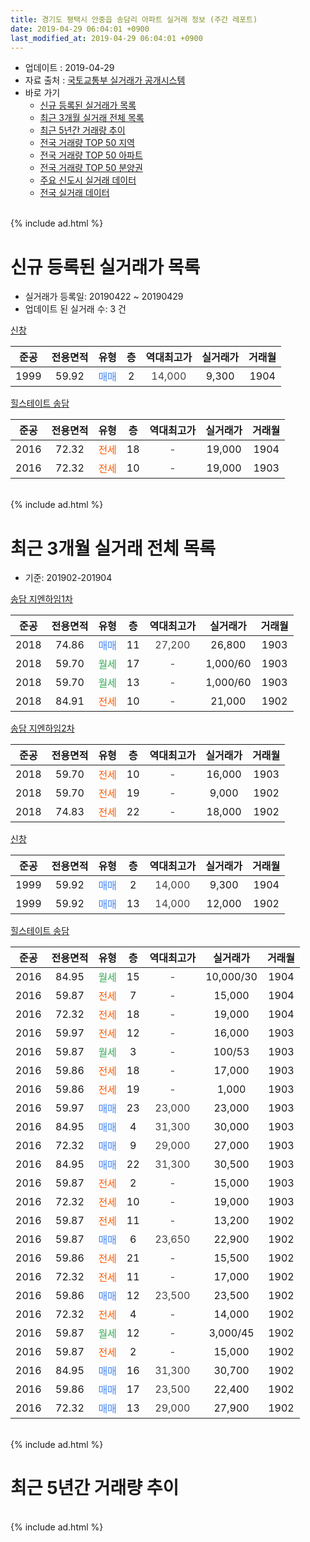 ```yaml
---
title: 경기도 평택시 안중읍 송담리 아파트 실거래 정보 (주간 레포트)
date: 2019-04-29 06:04:01 +0900
last_modified_at: 2019-04-29 06:04:01 +0900
---
```


* 업데이트 : 2019-04-29
* 자료 출처 : [국토교통부 실거래가 공개시스템](http://rt.molit.go.kr)
* 바로 가기
    * [신규 등록된 실거래가 목록](#신규-등록된-실거래가-목록)
    * [최근 3개월 실거래 전체 목록](#최근-3개월-실거래-전체-목록)
    * [최근 5년간 거래량 추이](#최근-5년간-거래량-추이)
    * [전국 거래량 TOP 50 지역](https://inasie.github.io/apt-trade-info/최근-3개월-전국에서-가장-거래가-많이-발생한-지역)
    * [전국 거래량 TOP 50 아파트](https://inasie.github.io/apt-trade-info/최근-3개월-전국에서-가장-거래가-많이-발생한-아파트)
    * [전국 거래량 TOP 50 분양권](https://inasie.github.io/apt-trade-info/최근-3개월-전국에서-가장-거래가-많이-발생한-분양권)
    * [주요 신도시 실거래 데이터](https://inasie.github.io/apt-trade-info/주요-신도시)
    * [전국 실거래 데이터](https://inasie.github.io/apt-trade-info/전국)
<br>
{% include ad.html %}
<br>

# 신규 등록된 실거래가 목록
* 실거래가 등록일: 20190422 ~ 20190429
* 업데이트 된 실거래 수: 3 건


[신창](https://search.naver.com/search.naver?query=%EA%B2%BD%EA%B8%B0%EB%8F%84+%ED%8F%89%ED%83%9D%EC%8B%9C+%EC%95%88%EC%A4%91%EC%9D%8D+%EC%86%A1%EB%8B%B4%EB%A6%AC+%EC%8B%A0%EC%B0%BD)

|준공|전용면적|유형|층|역대최고가|실거래가|거래월|
|:---:|:---:|:---:|:---:|:---:|:---:|:---:|
|1999|59.92|<span style="color:#4285f3">매매</span>|2|<span style="color:#444444">14,000</span>|9,300|1904|

[힐스테이트 송담](https://search.naver.com/search.naver?query=%EA%B2%BD%EA%B8%B0%EB%8F%84+%ED%8F%89%ED%83%9D%EC%8B%9C+%EC%95%88%EC%A4%91%EC%9D%8D+%EC%86%A1%EB%8B%B4%EB%A6%AC+%ED%9E%90%EC%8A%A4%ED%85%8C%EC%9D%B4%ED%8A%B8+%EC%86%A1%EB%8B%B4)

|준공|전용면적|유형|층|역대최고가|실거래가|거래월|
|:---:|:---:|:---:|:---:|:---:|:---:|:---:|
|2016|72.32|<span style="color:#ff5a00">전세</span>|18|<span style="color:#444444">-</span>|19,000|1904|
|2016|72.32|<span style="color:#ff5a00">전세</span>|10|<span style="color:#444444">-</span>|19,000|1903|


<br>
{% include ad.html %}
<br>

# 최근 3개월 실거래 전체 목록
* 기준: 201902-201904


[송담 지엔하임1차](https://search.naver.com/search.naver?query=%EA%B2%BD%EA%B8%B0%EB%8F%84+%ED%8F%89%ED%83%9D%EC%8B%9C+%EC%95%88%EC%A4%91%EC%9D%8D+%EC%86%A1%EB%8B%B4%EB%A6%AC+%EC%86%A1%EB%8B%B4+%EC%A7%80%EC%97%94%ED%95%98%EC%9E%841%EC%B0%A8)

|준공|전용면적|유형|층|역대최고가|실거래가|거래월|
|:---:|:---:|:---:|:---:|:---:|:---:|:---:|
|2018|74.86|<span style="color:#4285f3">매매</span>|11|<span style="color:#444444">27,200</span>|26,800|1903|
|2018|59.70|<span style="color:#34a853">월세</span>|17|<span style="color:#444444">-</span>|1,000/60|1903|
|2018|59.70|<span style="color:#34a853">월세</span>|13|<span style="color:#444444">-</span>|1,000/60|1903|
|2018|84.91|<span style="color:#ff5a00">전세</span>|10|<span style="color:#444444">-</span>|21,000|1902|

[송담 지엔하임2차](https://search.naver.com/search.naver?query=%EA%B2%BD%EA%B8%B0%EB%8F%84+%ED%8F%89%ED%83%9D%EC%8B%9C+%EC%95%88%EC%A4%91%EC%9D%8D+%EC%86%A1%EB%8B%B4%EB%A6%AC+%EC%86%A1%EB%8B%B4+%EC%A7%80%EC%97%94%ED%95%98%EC%9E%842%EC%B0%A8)

|준공|전용면적|유형|층|역대최고가|실거래가|거래월|
|:---:|:---:|:---:|:---:|:---:|:---:|:---:|
|2018|59.70|<span style="color:#ff5a00">전세</span>|10|<span style="color:#444444">-</span>|16,000|1903|
|2018|59.70|<span style="color:#ff5a00">전세</span>|19|<span style="color:#444444">-</span>|9,000|1902|
|2018|74.83|<span style="color:#ff5a00">전세</span>|22|<span style="color:#444444">-</span>|18,000|1902|

[신창](https://search.naver.com/search.naver?query=%EA%B2%BD%EA%B8%B0%EB%8F%84+%ED%8F%89%ED%83%9D%EC%8B%9C+%EC%95%88%EC%A4%91%EC%9D%8D+%EC%86%A1%EB%8B%B4%EB%A6%AC+%EC%8B%A0%EC%B0%BD)

|준공|전용면적|유형|층|역대최고가|실거래가|거래월|
|:---:|:---:|:---:|:---:|:---:|:---:|:---:|
|1999|59.92|<span style="color:#4285f3">매매</span>|2|<span style="color:#444444">14,000</span>|9,300|1904|
|1999|59.92|<span style="color:#4285f3">매매</span>|13|<span style="color:#444444">14,000</span>|12,000|1902|

[힐스테이트 송담](https://search.naver.com/search.naver?query=%EA%B2%BD%EA%B8%B0%EB%8F%84+%ED%8F%89%ED%83%9D%EC%8B%9C+%EC%95%88%EC%A4%91%EC%9D%8D+%EC%86%A1%EB%8B%B4%EB%A6%AC+%ED%9E%90%EC%8A%A4%ED%85%8C%EC%9D%B4%ED%8A%B8+%EC%86%A1%EB%8B%B4)

|준공|전용면적|유형|층|역대최고가|실거래가|거래월|
|:---:|:---:|:---:|:---:|:---:|:---:|:---:|
|2016|84.95|<span style="color:#34a853">월세</span>|15|<span style="color:#444444">-</span>|10,000/30|1904|
|2016|59.87|<span style="color:#ff5a00">전세</span>|7|<span style="color:#444444">-</span>|15,000|1904|
|2016|72.32|<span style="color:#ff5a00">전세</span>|18|<span style="color:#444444">-</span>|19,000|1904|
|2016|59.97|<span style="color:#ff5a00">전세</span>|12|<span style="color:#444444">-</span>|16,000|1903|
|2016|59.87|<span style="color:#34a853">월세</span>|3|<span style="color:#444444">-</span>|100/53|1903|
|2016|59.86|<span style="color:#ff5a00">전세</span>|18|<span style="color:#444444">-</span>|17,000|1903|
|2016|59.86|<span style="color:#ff5a00">전세</span>|19|<span style="color:#444444">-</span>|1,000|1903|
|2016|59.97|<span style="color:#4285f3">매매</span>|23|<span style="color:#444444">23,000</span>|23,000|1903|
|2016|84.95|<span style="color:#4285f3">매매</span>|4|<span style="color:#444444">31,300</span>|30,000|1903|
|2016|72.32|<span style="color:#4285f3">매매</span>|9|<span style="color:#444444">29,000</span>|27,000|1903|
|2016|84.95|<span style="color:#4285f3">매매</span>|22|<span style="color:#444444">31,300</span>|30,500|1903|
|2016|59.87|<span style="color:#ff5a00">전세</span>|2|<span style="color:#444444">-</span>|15,000|1903|
|2016|72.32|<span style="color:#ff5a00">전세</span>|10|<span style="color:#444444">-</span>|19,000|1903|
|2016|59.87|<span style="color:#ff5a00">전세</span>|11|<span style="color:#444444">-</span>|13,200|1902|
|2016|59.87|<span style="color:#4285f3">매매</span>|6|<span style="color:#444444">23,650</span>|22,900|1902|
|2016|59.86|<span style="color:#ff5a00">전세</span>|21|<span style="color:#444444">-</span>|15,500|1902|
|2016|72.32|<span style="color:#ff5a00">전세</span>|11|<span style="color:#444444">-</span>|17,000|1902|
|2016|59.86|<span style="color:#4285f3">매매</span>|12|<span style="color:#444444">23,500</span>|23,500|1902|
|2016|72.32|<span style="color:#ff5a00">전세</span>|4|<span style="color:#444444">-</span>|14,000|1902|
|2016|59.87|<span style="color:#34a853">월세</span>|12|<span style="color:#444444">-</span>|3,000/45|1902|
|2016|59.87|<span style="color:#ff5a00">전세</span>|2|<span style="color:#444444">-</span>|15,000|1902|
|2016|84.95|<span style="color:#4285f3">매매</span>|16|<span style="color:#444444">31,300</span>|30,700|1902|
|2016|59.86|<span style="color:#4285f3">매매</span>|17|<span style="color:#444444">23,500</span>|22,400|1902|
|2016|72.32|<span style="color:#4285f3">매매</span>|13|<span style="color:#444444">29,000</span>|27,900|1902|


<br>
{% include ad.html %}
<br>

# 최근 5년간 거래량 추이


<div style="width:100%;">
    <canvas id="deal_progress" height="200"></canvas>
</div>

<script>
new Chart(document.getElementById("deal_progress"), {
    type: 'line',
    data: {
        labels: ['201404','201405','201406','201407','201408','201409','201410','201411','201412','201501','201502','201503','201504','201505','201506','201507','201508','201509','201510','201511','201512','201601','201602','201603','201604','201605','201606','201607','201608','201609','201610','201611','201612','201701','201702','201703','201704','201705','201706','201707','201708','201709','201710','201711','201712','201801','201802','201803','201804','201805','201806','201807','201808','201809','201810','201811','201812','201901','201902','201903','201904'],
        datasets: [{
            label: '매매',
            pointRadius: 1,
            data: [3, 1, 2, 1, 4, 2, 2, 1, 1, 2, 1, 1, 0, 2, 3, 2, 1, 2, 3, 0, 0, 1, 1, 0, 2, 1, 2, 1, 2, 0, 3, 1, 1, 2, 3, 5, 0, 4, 5, 1, 3, 6, 2, 7, 0, 30, 12, 22, 36, 21, 27, 17, 7, 17, 10, 12, 4, 4, 6, 5, 1],
            borderColor: "rgba(255, 201, 14, 1)",
            backgroundColor: "rgba(255, 201, 14, 0.5)",
            fill: false,
            lineTension: 0
        },{
            label: '전월세',
            pointRadius: 1,
            data: [3, 2, 4, 1, 3, 2, 5, 0, 1, 1, 2, 2, 1, 3, 2, 1, 5, 5, 2, 1, 3, 1, 4, 4, 1, 0, 0, 3, 3, 8, 14, 33, 28, 22, 9, 6, 0, 7, 1, 5, 2, 2, 7, 4, 2, 6, 4, 6, 4, 26, 31, 37, 35, 21, 20, 13, 9, 17, 9, 9, 3],
            borderColor: "rgba(0, 141, 185, 1)",
            backgroundColor: "rgba(0, 141, 185, 0.5)",
            fill: false,
            lineTension: 0
        }
        ]
    },
    options: {
        responsive: true,
        title: {
            display: false
        },
        tooltips: {
            mode: 'index',
            intersect: false
        },
        hover: {
            mode: 'nearest',
            intersect: true
        },
        scales: {
            xAxes: [{
                display: true,
                scaleLabel: {
                    display: true,
                    labelString: '년/월'
                }
            }],
            yAxes: [{
                display: true,
                ticks: {
                    suggestedMin: 0,
                },
                scaleLabel: {
                    display: true,
                    labelString: '실거래 수'
                }
            }]
        }
    }
});

</script>


<br>
{% include ad.html %}
<br>

